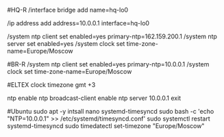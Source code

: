 #HQ-R
/interface bridge
add name=hq-lo0

/ip address
add address=10.0.0.1 interface=hq-lo0

/system ntp client
set enabled=yes primary-ntp=162.159.200.1
/system ntp server
set enabled=yes
/system clock
set time-zone-name=Europe/Moscow

#BR-R
/system ntp client
set enabled=yes primary-ntp=10.0.0.1
/system clock
set time-zone-name=Europe/Moscow

#ELTEX
clock timezone gmt +3

ntp enable
ntp broadcast-client enable
ntp server 10.0.0.1
exit

#Ubuntu
sudo apt -y intsall nano systemd-timesyncd
sudo bash -c 'echo "NTP=10.0.0.1" >> /etc/systemd/timesyncd.conf'
sudo systemctl restart systemd-timesyncd
sudo timedatectl set-timezone "Europe/Moscow"
